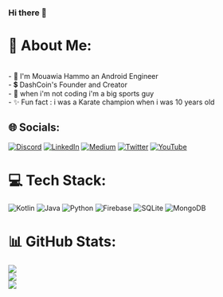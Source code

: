 ### Hi there 👋

# 💫 About Me:
<br>- 🚀 I'm Mouawia Hammo an Android Engineer<br>-  💲  DashCoin's Founder and Creator<br>- 🏅 when i'm not coding i'm a big sports guy <br>- ✨ Fun fact : i was a Karate champion when i was 10 years old 


## 🌐 Socials:
[![Discord](https://img.shields.io/badge/Discord-%237289DA.svg?logo=discord&logoColor=white)](htttps://discord.gg/MathRoda#1245) [![LinkedIn](https://img.shields.io/badge/LinkedIn-%230077B5.svg?logo=linkedin&logoColor=white)](https://linkedin.com/in/https://www.linkedin.com/in/mathroda/) [![Medium](https://img.shields.io/badge/Medium-12100E?logo=medium&logoColor=white)](https://medium.com/@https://medium.com/@mathroda) [![Twitter](https://img.shields.io/badge/Twitter-%231DA1F2.svg?logo=Twitter&logoColor=white)](https://twitter.com/https://twitter.com/mathroda_codes) [![YouTube](https://img.shields.io/badge/YouTube-%23FF0000.svg?logo=YouTube&logoColor=white)](https://youtube.com/c/https://www.youtube.com/channel/UCPb7sXdmSpwNDjCWAjH0_ww) 

# 💻 Tech Stack:
![Kotlin](https://img.shields.io/badge/kotlin-%230095D5.svg?style=for-the-badge&logo=kotlin&logoColor=white) ![Java](https://img.shields.io/badge/java-%23ED8B00.svg?style=for-the-badge&logo=java&logoColor=white) ![Python](https://img.shields.io/badge/python-3670A0?style=for-the-badge&logo=python&logoColor=ffdd54) ![Firebase](https://img.shields.io/badge/firebase-%23039BE5.svg?style=for-the-badge&logo=firebase) ![SQLite](https://img.shields.io/badge/sqlite-%2307405e.svg?style=for-the-badge&logo=sqlite&logoColor=white) ![MongoDB](https://img.shields.io/badge/MongoDB-%234ea94b.svg?style=for-the-badge&logo=mongodb&logoColor=white)
# 📊 GitHub Stats:
![](https://github-readme-stats.vercel.app/api?username=MathRoda&theme=tokyonight&hide_border=true&include_all_commits=false&count_private=false)<br/>
![](https://github-readme-streak-stats.herokuapp.com/?user=MathRoda&theme=tokyonight&hide_border=true)<br/>
![](https://github-readme-stats.vercel.app/api/top-langs/?username=MathRoda&theme=tokyonight&hide_border=true&include_all_commits=false&count_private=false&layout=compact)

